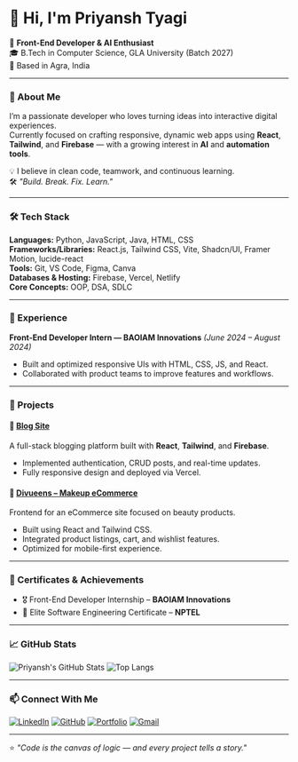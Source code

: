 # 👋 Hi, I'm Priyansh Tyagi  

🚀 **Front-End Developer & AI Enthusiast**  
🎓 B.Tech in Computer Science, GLA University (Batch 2027)  
📍 Based in Agra, India  

---

### 🧠 About Me
I’m a passionate developer who loves turning ideas into interactive digital experiences.  
Currently focused on crafting responsive, dynamic web apps using **React**, **Tailwind**, and **Firebase** — with a growing interest in **AI** and **automation tools**.  

💡 I believe in clean code, teamwork, and continuous learning.  
🛠️ *"Build. Break. Fix. Learn."*

---

### 🛠️ Tech Stack
**Languages:** Python, JavaScript, Java, HTML, CSS  
**Frameworks/Libraries:** React.js, Tailwind CSS, Vite, Shadcn/UI, Framer Motion, lucide-react  
**Tools:** Git, VS Code, Figma, Canva  
**Databases & Hosting:** Firebase, Vercel, Netlify  
**Core Concepts:** OOP, DSA, SDLC  

---

### 💼 Experience
**Front-End Developer Intern — BAOIAM Innovations** *(June 2024 – August 2024)*  
- Built and optimized responsive UIs with HTML, CSS, JS, and React.  
- Collaborated with product teams to improve features and workflows.  

---

### 🧩 Projects

#### 📝 [Blog Site](https://priyansh-blog-site.vercel.app/)
A full-stack blogging platform built with **React**, **Tailwind**, and **Firebase**.  
- Implemented authentication, CRUD posts, and real-time updates.  
- Fully responsive design and deployed via Vercel.

#### 💄 [Divueens – Makeup eCommerce](https://divueens-frontend.vercel.app/)
Frontend for an eCommerce site focused on beauty products.  
- Built using React and Tailwind CSS.  
- Integrated product listings, cart, and wishlist features.  
- Optimized for mobile-first experience.

---

### 🧾 Certificates & Achievements
- 🎖️ Front-End Developer Internship – **BAOIAM Innovations**  
- 🏅 Elite Software Engineering Certificate – **NPTEL**

---

### 📈 GitHub Stats
![Priyansh's GitHub Stats](https://github-readme-stats.vercel.app/api?username=BroPriyansh&show_icons=true&theme=tokyonight)
![Top Langs](https://github-readme-stats.vercel.app/api/top-langs/?username=BroPriyansh&layout=compact&theme=tokyonight)

---

### 📫 Connect With Me
[![LinkedIn](https://img.shields.io/badge/LinkedIn-blue?style=flat&logo=linkedin)](https://www.linkedin.com/in/priyansh-tyagi-3972442b0)
[![GitHub](https://img.shields.io/badge/GitHub-black?style=flat&logo=github)](https://github.com/BroPriyansh)
[![Portfolio](https://img.shields.io/badge/Portfolio-000000?style=flat&logo=vercel)](https://priyansh-blog-site.vercel.app)
[![Gmail](https://img.shields.io/badge/Gmail-D14836?style=flat&logo=gmail&logoColor=white)](mailto:priyanshtyagi30@gmail.com)

---

⭐ *"Code is the canvas of logic — and every project tells a story."*
